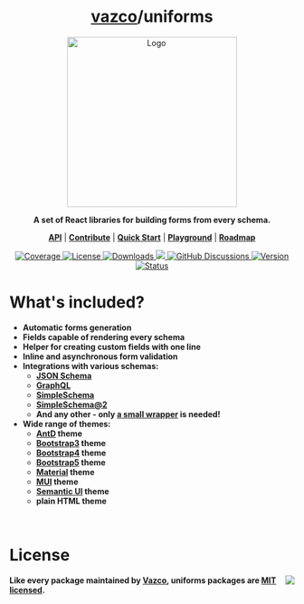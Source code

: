 <h1 align="center">
    <a href="https://github.com/vazco">vazco</a>/uniforms
</h1>

<p align="center">
    <img src="uniforms.svg" alt="Logo" height="300" />
</p>

<p align="center">
    <strong>A set of React libraries for building forms from every schema.</strong>
</p>

<p align="center">
    <strong><a href="https://uniforms.tools/docs/api-forms">API</a></strong> |
    <strong><a href="https://github.com/vazco/uniforms/blob/master/.github/CONTRIBUTING.md">Contribute</a></strong> |
    <strong><a href="https://uniforms.tools/docs/tutorials-basic-uniforms-usage">Quick Start</a></strong> |
    <strong><a href="https://vazco.github.io/uniforms/playground">Playground</a></strong> |
    <strong><a href="https://github.com/orgs/vazco/projects/1">Roadmap</a></strong>
</p>

<p align="center">
    <a href="https://codecov.io/gh/vazco/uniforms">
        <img src="https://img.shields.io/codecov/c/github/vazco/uniforms.svg" alt="Coverage" />
    </a>
    <a href="https://npmjs.org/package/uniforms">
        <img src="https://img.shields.io/npm/l/uniforms.svg" alt="License" />
    </a>
    <a href="https://npmjs.org/package/uniforms">
        <img src="https://img.shields.io/npm/dm/uniforms.svg" alt="Downloads" />
    </a>
    <a href="https://vazco.eu">
        <img src="https://img.shields.io/badge/vazco-package-blue.svg?logo=data%3Aimage%2Fpng%3Bbase64%2CiVBORw0KGgoAAAANSUhEUgAAAA4AAAAOCAYAAAAfSC3RAAAABmJLR0QA%2FwD%2FAP%2BgvaeTAAAACXBIWXMAAAsTAAALEwEAmpwYAAAAB3RJTUUH4QMfFAIRHb8WQgAAAY1JREFUKM%2BNkLFrGgEUxr87FMnpnXdIqxi1Q3VxachgSbcOgRBCTMbgH9CCW%2BjSUminSpEmBEIpHW7rkCmQSSjEKVOGEAK5bOFyk4c5TMRTyZ1fl5aK9ai%2F8b334%2Ft4QBBmLQmz9jpoLSKYPQCfYdaezi6atTKAMoAYgK1pJ8LkQPr5JspHsbO%2BFilAEADQArCA3Ftn%2FC40KebPO4Ln37peNNxrFxPSXTaW9cPiewDbgYkkXwBYB3B5dHES3W8cpM254ctOJhr3wsKqs7Zj%2FdOZZITkMf9yT%2FKq3e18eHf47fmTT5XE1H%2BQ3GAwDyQ%2FkkxMSvLvhP%2FxZVLc42zYJBf%2FSPMkW57nsd%2Fv03VdDgYDjkajIPkryVDIdd1Xtm0%2Fdhznptvtmr7vu5IkRRRFySiKko%2FH45BlebzgJoBdodls%2FjAM49SyrIau69etVmsIIFStVnPFYvFZoVBY1jRtJZlMpjRNm5MkCaIofhfq9XrMMIyeruuc9u1KpRIulUqqqqpLqqqW0%2Bl0OZVKyb8ANqUwunhV3dcAAAAASUVORK5CYII%3D" />
    </a>
    <a href="https://github.com/vazco/uniforms/discussions">
        <img src="https://img.shields.io/badge/chat-on%20discussions-brightgreen.svg" alt="GitHub Discussions" />
    </a>
    <a href="https://npmjs.org/package/uniforms">
        <img src="https://img.shields.io/npm/v/uniforms.svg" alt="Version" />
    </a>
    <a href="https://github.com/vazco/uniforms/actions?query=branch:master">
        <img src="https://img.shields.io/github/workflow/status/vazco/uniforms/CI/master.svg" alt="Status" />
    </a>
</p>

# What's included?

- **Automatic forms generation**
- **Fields capable of rendering every schema**
- **Helper for creating custom fields with one line**
- **Inline and asynchronous form validation**
- **Integrations with various schemas:**
  - **[JSON Schema](http://json-schema.org/)**
  - **[GraphQL](https://github.com/graphql/graphql-js)**
  - **[SimpleSchema](https://github.com/aldeed/meteor-simple-schema)**
  - **[SimpleSchema@2](https://github.com/aldeed/node-simple-schema)**
  - **And any other - only [a small wrapper](https://vazco.github.io/uniforms/#/introduction) is needed!**
- **Wide range of themes:**
  - **[AntD](https://ant.design/) theme**
  - **[Bootstrap3](https://getbootstrap.com/docs/3.4/) theme**
  - **[Bootstrap4](https://getbootstrap.com/docs/4.6) theme**
  - **[Bootstrap5](https://getbootstrap.com/) theme**
  - **[Material](https://v4.mui.com/) theme**
  - **[MUI](https://mui.com/) theme**
  - **[Semantic UI](http://semantic-ui.com/) theme**
  - **plain HTML theme**

<br />

# License

<img src="https://vazco.eu/banner.png" align="right" />

**Like every package maintained by [Vazco](https://vazco.eu/), uniforms packages are [MIT licensed](https://github.com/vazco/uniforms/blob/master/LICENSE).**

